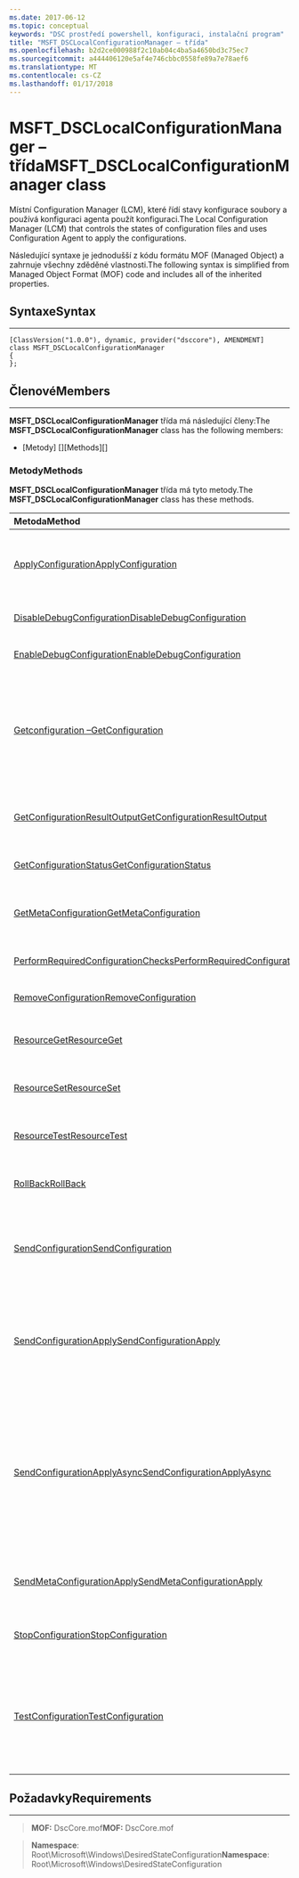 ```yaml
---
ms.date: 2017-06-12
ms.topic: conceptual
keywords: "DSC prostředí powershell, konfiguraci, instalační program"
title: "MSFT_DSCLocalConfigurationManager – třída"
ms.openlocfilehash: b2d2ce000988f2c10ab04c4ba5a4650bd3c75ec7
ms.sourcegitcommit: a444406120e5af4e746cbbc0558fe89a7e78aef6
ms.translationtype: MT
ms.contentlocale: cs-CZ
ms.lasthandoff: 01/17/2018
---
```

# <a name="msftdsclocalconfigurationmanager-class"></a><span data-ttu-id="5ca95-103">MSFT_DSCLocalConfigurationManager – třída</span><span class="sxs-lookup"><span data-stu-id="5ca95-103">MSFT_DSCLocalConfigurationManager class</span></span>

<span data-ttu-id="5ca95-104">Místní Configuration Manager (LCM), které řídí stavy konfigurace soubory a používá konfiguraci agenta použít konfiguraci.</span><span class="sxs-lookup"><span data-stu-id="5ca95-104">The Local Configuration Manager (LCM) that controls the states of configuration files and uses Configuration Agent to apply the configurations.</span></span>

<span data-ttu-id="5ca95-105">Následující syntaxe je jednodušší z kódu formátu MOF (Managed Object) a zahrnuje všechny zděděné vlastnosti.</span><span class="sxs-lookup"><span data-stu-id="5ca95-105">The following syntax is simplified from Managed Object Format (MOF) code and includes all of the inherited properties.</span></span>

## <a name="syntax"></a><span data-ttu-id="5ca95-106">Syntaxe</span><span class="sxs-lookup"><span data-stu-id="5ca95-106">Syntax</span></span>
------

``` syntax
[ClassVersion("1.0.0"), dynamic, provider("dsccore"), AMENDMENT]
class MSFT_DSCLocalConfigurationManager
{
};
```

## <a name="members"></a><span data-ttu-id="5ca95-107">Členové</span><span class="sxs-lookup"><span data-stu-id="5ca95-107">Members</span></span>
-------

<span data-ttu-id="5ca95-108">**MSFT_DSCLocalConfigurationManager** třída má následující členy:</span><span class="sxs-lookup"><span data-stu-id="5ca95-108">The **MSFT_DSCLocalConfigurationManager** class has the following members:</span></span>

-   <span data-ttu-id="5ca95-109">[Metody] []</span><span class="sxs-lookup"><span data-stu-id="5ca95-109">[Methods][]</span></span>

### <a name="methods"></a><span data-ttu-id="5ca95-110">Metody</span><span class="sxs-lookup"><span data-stu-id="5ca95-110">Methods</span></span>

<span data-ttu-id="5ca95-111">**MSFT_DSCLocalConfigurationManager** třída má tyto metody.</span><span class="sxs-lookup"><span data-stu-id="5ca95-111">The **MSFT_DSCLocalConfigurationManager** class has these methods.</span></span>

|<span data-ttu-id="5ca95-112">Metoda</span><span class="sxs-lookup"><span data-stu-id="5ca95-112">Method</span></span> |<span data-ttu-id="5ca95-113">Popis</span><span class="sxs-lookup"><span data-stu-id="5ca95-113">Description</span></span> |
|:--- |:---|
| [<span data-ttu-id="5ca95-114">ApplyConfiguration</span><span class="sxs-lookup"><span data-stu-id="5ca95-114">ApplyConfiguration</span></span>](msft-dsclocalconfigurationmanager-applyconfiguration.md)| <span data-ttu-id="5ca95-115">Používá Agent konfigurace můžete použít konfiguraci, která čeká na vyřízení.</span><span class="sxs-lookup"><span data-stu-id="5ca95-115">Uses the Configuration Agent to apply the configuration that is pending.</span></span>| 
| [<span data-ttu-id="5ca95-116">DisableDebugConfiguration</span><span class="sxs-lookup"><span data-stu-id="5ca95-116">DisableDebugConfiguration</span></span>](msft-dsclocalconfigurationmanager-disabledebugconfiguration.md)| <span data-ttu-id="5ca95-117">Zakáže ladění prostředků DSC.</span><span class="sxs-lookup"><span data-stu-id="5ca95-117">Disables DSC resource debugging.</span></span>| 
| [<span data-ttu-id="5ca95-118">EnableDebugConfiguration</span><span class="sxs-lookup"><span data-stu-id="5ca95-118">EnableDebugConfiguration</span></span>](msft-dsclocalconfigurationmanager-enabledebugconfiguration.md)| <span data-ttu-id="5ca95-119">Povolí ladění na prostředek DSC.</span><span class="sxs-lookup"><span data-stu-id="5ca95-119">Enables DSC resource debugging.</span></span>| 
| [<span data-ttu-id="5ca95-120">Getconfiguration –</span><span class="sxs-lookup"><span data-stu-id="5ca95-120">GetConfiguration</span></span>](msft-dsclocalconfigurationmanager-getconfiguration.md)| <span data-ttu-id="5ca95-121">Odešle spravovaný uzel dokumentu konfigurace a používá **získat** metoda konfigurace agenta pro použití v konfiguraci.</span><span class="sxs-lookup"><span data-stu-id="5ca95-121">Sends the configuration document to the managed node and uses the **Get** method of the Configuration Agent to apply the configuration.</span></span>| 
| [<span data-ttu-id="5ca95-122">GetConfigurationResultOutput</span><span class="sxs-lookup"><span data-stu-id="5ca95-122">GetConfigurationResultOutput</span></span>](msft-dsclocalconfigurationmanager-getconfigurationresultoutput.md)| <span data-ttu-id="5ca95-123">Získá výstup Agent konfigurace týkající se určité úlohy.</span><span class="sxs-lookup"><span data-stu-id="5ca95-123">Gets the Configuration Agent output relating to a specific job.</span></span>| 
| [<span data-ttu-id="5ca95-124">GetConfigurationStatus</span><span class="sxs-lookup"><span data-stu-id="5ca95-124">GetConfigurationStatus</span></span>](msft-dsclocalconfigurationmanager-getconfigurationstatus.md)| <span data-ttu-id="5ca95-125">Načtení historie stav konfigurace.</span><span class="sxs-lookup"><span data-stu-id="5ca95-125">Get the configuration status history.</span></span>| 
| [<span data-ttu-id="5ca95-126">GetMetaConfiguration</span><span class="sxs-lookup"><span data-stu-id="5ca95-126">GetMetaConfiguration</span></span>](msft-dsclocalconfigurationmanager-getmetaconfiguration.md)| <span data-ttu-id="5ca95-127">Získá LCM nastavení, která slouží k řízení konfigurace agenta.</span><span class="sxs-lookup"><span data-stu-id="5ca95-127">Gets the LCM settings that are used to control Configuration Agent.</span></span>| 
| [<span data-ttu-id="5ca95-128">PerformRequiredConfigurationChecks</span><span class="sxs-lookup"><span data-stu-id="5ca95-128">PerformRequiredConfigurationChecks</span></span>](msft-dsclocalconfigurationmanager-performrequiredconfigurationchecks.md)| <span data-ttu-id="5ca95-129">Spustí kontrolu konzistence.</span><span class="sxs-lookup"><span data-stu-id="5ca95-129">Starts the consistency check.</span></span>| 
| [<span data-ttu-id="5ca95-130">RemoveConfiguration</span><span class="sxs-lookup"><span data-stu-id="5ca95-130">RemoveConfiguration</span></span>](msft-dsclocalconfigurationmanager-removeconfiguration.md)| <span data-ttu-id="5ca95-131">Odebere konfigurační soubory.</span><span class="sxs-lookup"><span data-stu-id="5ca95-131">Removes the configuration files.</span></span>| 
| [<span data-ttu-id="5ca95-132">ResourceGet</span><span class="sxs-lookup"><span data-stu-id="5ca95-132">ResourceGet</span></span>](msft-dsclocalconfigurationmanager-resourceget.md)| <span data-ttu-id="5ca95-133">Volá přímo **získat** metoda prostředek DSC.</span><span class="sxs-lookup"><span data-stu-id="5ca95-133">Directly calls the **Get** method of a DSC resource.</span></span>| 
| [<span data-ttu-id="5ca95-134">ResourceSet</span><span class="sxs-lookup"><span data-stu-id="5ca95-134">ResourceSet</span></span>](msft-dsclocalconfigurationmanager-resourceset.md)| <span data-ttu-id="5ca95-135">Volá přímo **nastavit** metoda prostředek DSC.</span><span class="sxs-lookup"><span data-stu-id="5ca95-135">Directly calls the **Set** method of a DSC resource.</span></span>| 
| [<span data-ttu-id="5ca95-136">ResourceTest</span><span class="sxs-lookup"><span data-stu-id="5ca95-136">ResourceTest</span></span>](msft-dsclocalconfigurationmanager-resourcetest.md)| <span data-ttu-id="5ca95-137">Volá přímo **Test** metoda prostředek DSC.</span><span class="sxs-lookup"><span data-stu-id="5ca95-137">Directly calls the **Test** method of a DSC resource.</span></span>| 
| [<span data-ttu-id="5ca95-138">RollBack</span><span class="sxs-lookup"><span data-stu-id="5ca95-138">RollBack</span></span>](msft-dsclocalconfigurationmanager-rollback.md)| <span data-ttu-id="5ca95-139">Zobrazí souhrn zpět na předchozí konfiguraci.</span><span class="sxs-lookup"><span data-stu-id="5ca95-139">Rolls back to a previous configuration.</span></span>| 
| [<span data-ttu-id="5ca95-140">SendConfiguration</span><span class="sxs-lookup"><span data-stu-id="5ca95-140">SendConfiguration</span></span>](msft-dsclocalconfigurationmanager-sendconfiguration.md)| <span data-ttu-id="5ca95-141">Odešle spravovaný uzel dokumentu konfigurace a uloží ji jako nevyřízenou změnu.</span><span class="sxs-lookup"><span data-stu-id="5ca95-141">Sends the configuration document to the managed node and saves it as a pending change.</span></span>| 
| [<span data-ttu-id="5ca95-142">SendConfigurationApply</span><span class="sxs-lookup"><span data-stu-id="5ca95-142">SendConfigurationApply</span></span>](msft-dsclocalconfigurationmanager-sendconfigurationapply.md)| <span data-ttu-id="5ca95-143">Odešle spravovaný uzel dokumentu konfigurace a používá Agent konfigurace můžete použít konfiguraci.</span><span class="sxs-lookup"><span data-stu-id="5ca95-143">Sends the configuration document to the managed node and uses the Configuration Agent to apply the configuration.</span></span>| 
| [<span data-ttu-id="5ca95-144">SendConfigurationApplyAsync</span><span class="sxs-lookup"><span data-stu-id="5ca95-144">SendConfigurationApplyAsync</span></span>](msft-dsclocalconfigurationmanager-sendconfigurationapplyasync.md)| <span data-ttu-id="5ca95-145">Poslat spravovaný uzel dokumentu konfigurace a spustí pomocí konfigurace agenta pro použití v konfiguraci.</span><span class="sxs-lookup"><span data-stu-id="5ca95-145">Send the configuration document to the managed node and start using the Configuration Agent to apply the configuration.</span></span> <span data-ttu-id="5ca95-146">Pomocí GetConfigurationResultOutput načíst výstup výsledků.</span><span class="sxs-lookup"><span data-stu-id="5ca95-146">Use GetConfigurationResultOutput to retrieve result output.</span></span>| 
| [<span data-ttu-id="5ca95-147">SendMetaConfigurationApply</span><span class="sxs-lookup"><span data-stu-id="5ca95-147">SendMetaConfigurationApply</span></span>](msft-dsclocalconfigurationmanager-sendmetaconfigurationapply.md)| <span data-ttu-id="5ca95-148">Nastaví LCM nastavení, která slouží k řízení konfigurace agenta.</span><span class="sxs-lookup"><span data-stu-id="5ca95-148">Sets the LCM settings that are used to control the Configuration Agent.</span></span>| 
| [<span data-ttu-id="5ca95-149">StopConfiguration</span><span class="sxs-lookup"><span data-stu-id="5ca95-149">StopConfiguration</span></span>](msft-dsclocalconfigurationmanager-stopconfiguration.md)| <span data-ttu-id="5ca95-150">Zastaví konfiguraci, která je v průběhu.</span><span class="sxs-lookup"><span data-stu-id="5ca95-150">Stops the configuration that is in progress.</span></span>| 
| [<span data-ttu-id="5ca95-151">TestConfiguration</span><span class="sxs-lookup"><span data-stu-id="5ca95-151">TestConfiguration</span></span>](msft-dsclocalconfigurationmanager-testconfiguration.md)| <span data-ttu-id="5ca95-152">Odešle spravovaný uzel dokumentu konfigurace a zkontroluje aktuální konfiguraci proti dokumentu.</span><span class="sxs-lookup"><span data-stu-id="5ca95-152">Sends the configuration document to the managed node and verifies the current configuration against the document.</span></span>| 



 

## <a name="requirements"></a><span data-ttu-id="5ca95-153">Požadavky</span><span class="sxs-lookup"><span data-stu-id="5ca95-153">Requirements</span></span>
------------
><span data-ttu-id="5ca95-154">**MOF:** DscCore.mof</span><span class="sxs-lookup"><span data-stu-id="5ca95-154">**MOF:** DscCore.mof</span></span>

><span data-ttu-id="5ca95-155">**Namespace**: Root\Microsoft\Windows\DesiredStateConfiguration</span><span class="sxs-lookup"><span data-stu-id="5ca95-155">**Namespace**: Root\Microsoft\Windows\DesiredStateConfiguration</span></span>



 

 



